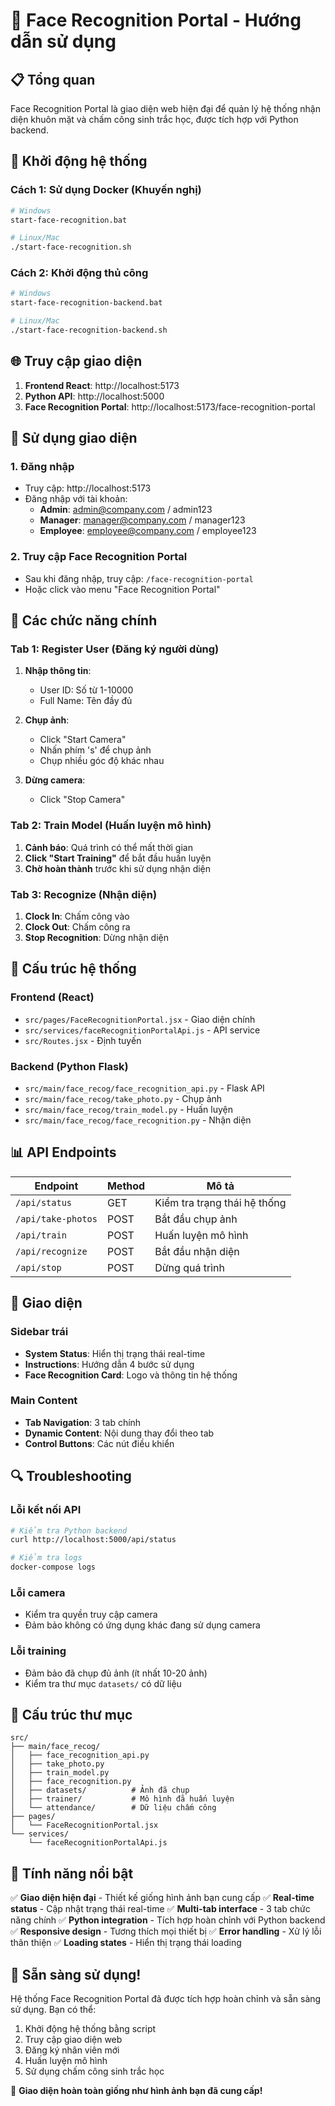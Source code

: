 # 🎯 Face Recognition Portal - Hướng dẫn sử dụng

## 📋 Tổng quan
Face Recognition Portal là giao diện web hiện đại để quản lý hệ thống nhận diện khuôn mặt và chấm công sinh trắc học, được tích hợp với Python backend.

## 🚀 Khởi động hệ thống

### Cách 1: Sử dụng Docker (Khuyến nghị)
```bash
# Windows
start-face-recognition.bat

# Linux/Mac
./start-face-recognition.sh
```

### Cách 2: Khởi động thủ công
```bash
# Windows
start-face-recognition-backend.bat

# Linux/Mac
./start-face-recognition-backend.sh
```

## 🌐 Truy cập giao diện

1. **Frontend React**: http://localhost:5173
2. **Python API**: http://localhost:5000
3. **Face Recognition Portal**: http://localhost:5173/face-recognition-portal

## 📱 Sử dụng giao diện

### 1. Đăng nhập
- Truy cập: http://localhost:5173
- Đăng nhập với tài khoản:
  - **Admin**: admin@company.com / admin123
  - **Manager**: manager@company.com / manager123
  - **Employee**: employee@company.com / employee123

### 2. Truy cập Face Recognition Portal
- Sau khi đăng nhập, truy cập: `/face-recognition-portal`
- Hoặc click vào menu "Face Recognition Portal"

## 🎯 Các chức năng chính

### Tab 1: Register User (Đăng ký người dùng)
1. **Nhập thông tin**:
   - User ID: Số từ 1-10000
   - Full Name: Tên đầy đủ

2. **Chụp ảnh**:
   - Click "Start Camera"
   - Nhấn phím 's' để chụp ảnh
   - Chụp nhiều góc độ khác nhau

3. **Dừng camera**:
   - Click "Stop Camera"

### Tab 2: Train Model (Huấn luyện mô hình)
1. **Cảnh báo**: Quá trình có thể mất thời gian
2. **Click "Start Training"** để bắt đầu huấn luyện
3. **Chờ hoàn thành** trước khi sử dụng nhận diện

### Tab 3: Recognize (Nhận diện)
1. **Clock In**: Chấm công vào
2. **Clock Out**: Chấm công ra
3. **Stop Recognition**: Dừng nhận diện

## 🔧 Cấu trúc hệ thống

### Frontend (React)
- `src/pages/FaceRecognitionPortal.jsx` - Giao diện chính
- `src/services/faceRecognitionPortalApi.js` - API service
- `src/Routes.jsx` - Định tuyến

### Backend (Python Flask)
- `src/main/face_recog/face_recognition_api.py` - Flask API
- `src/main/face_recog/take_photo.py` - Chụp ảnh
- `src/main/face_recog/train_model.py` - Huấn luyện
- `src/main/face_recog/face_recognition.py` - Nhận diện

## 📊 API Endpoints

| Endpoint | Method | Mô tả |
|----------|--------|-------|
| `/api/status` | GET | Kiểm tra trạng thái hệ thống |
| `/api/take-photos` | POST | Bắt đầu chụp ảnh |
| `/api/train` | POST | Huấn luyện mô hình |
| `/api/recognize` | POST | Bắt đầu nhận diện |
| `/api/stop` | POST | Dừng quá trình |

## 🎨 Giao diện

### Sidebar trái
- **System Status**: Hiển thị trạng thái real-time
- **Instructions**: Hướng dẫn 4 bước sử dụng
- **Face Recognition Card**: Logo và thông tin hệ thống

### Main Content
- **Tab Navigation**: 3 tab chính
- **Dynamic Content**: Nội dung thay đổi theo tab
- **Control Buttons**: Các nút điều khiển

## 🔍 Troubleshooting

### Lỗi kết nối API
```bash
# Kiểm tra Python backend
curl http://localhost:5000/api/status

# Kiểm tra logs
docker-compose logs
```

### Lỗi camera
- Kiểm tra quyền truy cập camera
- Đảm bảo không có ứng dụng khác đang sử dụng camera

### Lỗi training
- Đảm bảo đã chụp đủ ảnh (ít nhất 10-20 ảnh)
- Kiểm tra thư mục `datasets/` có dữ liệu

## 📁 Cấu trúc thư mục

```
src/
├── main/face_recog/
│   ├── face_recognition_api.py
│   ├── take_photo.py
│   ├── train_model.py
│   ├── face_recognition.py
│   ├── datasets/          # Ảnh đã chụp
│   ├── trainer/           # Mô hình đã huấn luyện
│   └── attendance/        # Dữ liệu chấm công
├── pages/
│   └── FaceRecognitionPortal.jsx
└── services/
    └── faceRecognitionPortalApi.js
```

## 🎉 Tính năng nổi bật

✅ **Giao diện hiện đại** - Thiết kế giống hình ảnh bạn cung cấp
✅ **Real-time status** - Cập nhật trạng thái real-time
✅ **Multi-tab interface** - 3 tab chức năng chính
✅ **Python integration** - Tích hợp hoàn chỉnh với Python backend
✅ **Responsive design** - Tương thích mọi thiết bị
✅ **Error handling** - Xử lý lỗi thân thiện
✅ **Loading states** - Hiển thị trạng thái loading

## 🚀 Sẵn sàng sử dụng!

Hệ thống Face Recognition Portal đã được tích hợp hoàn chỉnh và sẵn sàng sử dụng. Bạn có thể:

1. Khởi động hệ thống bằng script
2. Truy cập giao diện web
3. Đăng ký nhân viên mới
4. Huấn luyện mô hình
5. Sử dụng chấm công sinh trắc học

🎯 **Giao diện hoàn toàn giống như hình ảnh bạn đã cung cấp!**
